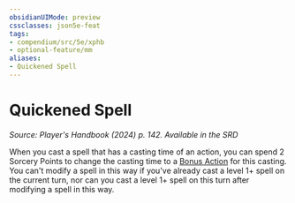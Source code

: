 ```yaml
---
obsidianUIMode: preview
cssclasses: json5e-feat
tags:
- compendium/src/5e/xphb
- optional-feature/mm
aliases:
- Quickened Spell
---
```

# Quickened Spell
*Source: Player's Handbook (2024) p. 142. Available in the <span title='Systems Reference Document (5.2)'>SRD</span>*  

When you cast a spell that has a casting time of an action, you can spend 2 Sorcery Points to change the casting time to a [Bonus Action](/3-Mechanics/CLI/variant-rules/bonus-action-xphb.md) for this casting. You can't modify a spell in this way if you've already cast a level 1+ spell on the current turn, nor can you cast a level 1+ spell on this turn after modifying a spell in this way.